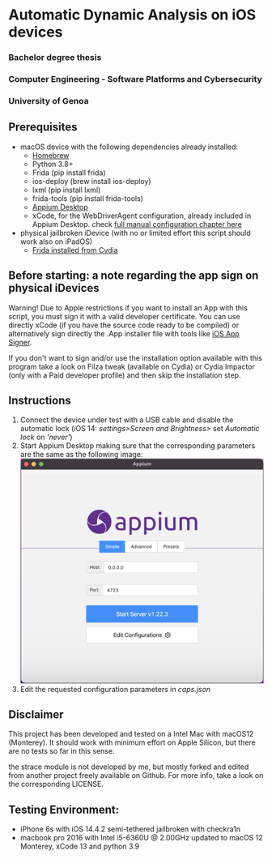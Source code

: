 # Automatic Dynamic Analysis on iOS devices
### Bachelor degree thesis
### Computer Engineering - Software Platforms and Cybersecurity
### University of Genoa
## Prerequisites
* macOS device with the following dependencies already installed: 
  * [Homebrew](https://brew.sh)
  * Python 3.8+
  * Frida (pip install frida)
  * ios-deploy (brew install ios-deploy)
  * lxml (pip install lxml)
  * frida-tools (pip install frida-tools)
  * [Appium Desktop](https://github.com/appium/appium-desktop/releases)
  * xCode, for the WebDriverAgent configuration, already included in Appium Desktop. check [full manual configuration chapter here](https://appium.io/docs/en/drivers/ios-xcuitest-real-devices/)
* physical jailbroken iDevice (with no or limited effort this script should work also on iPadOS)
  * [Frida installed from Cydia](https://frida.re/docs/ios/)
## Before starting: a note regarding the app sign on physical iDevices
Warning! Due to Apple restrictions if you want to install an App with this script, you must sign it with a valid 
developer certificate. You can use directly xCode (if you have the source code ready
to be compiled) or alternatively sign directly the .App installer file with tools like [iOS App Signer](https://dantheman827.github.io/ios-app-signer/).

If you don't want to sign and/or use the installation option available with this program take a look on
Filza tweak (available on Cydia) or Cydia Impactor (only with a Paid developer profile) and then skip the installation step.
## Instructions
1. Connect the device under test with a USB cable and disable the automatic lock (iOS 14: *settings>Screen and Brightness>* set *Automatic lock* on *'never'*)
2. Start Appium Desktop making sure that the corresponding parameters are the same as the following image:
![Appium default configuration](/docs/appium_default.png)
3. Edit the requested configuration parameters in *caps.json*
## Disclaimer
This project has been developed and tested on a Intel Mac with macOS12 (Monterey).
It should work with minimum effort on Apple Silicon, but there are no tests so far in this sense.

the strace module is not developed by me, but mostly forked and edited from another project freely available on Github.
For more info, take a look on the corresponding LICENSE.

## Testing Environment:
* iPhone 6s with iOS 14.4.2 semi-tethered jailbroken with checkra1n
* macbook pro 2016 with Intel i5-6360U @ 2.00GHz updated to macOS 12 Monterey, xCode 13 and python 3.9